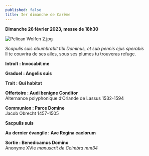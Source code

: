 ```yaml
---
published: false
title: Ier dimanche de Carême
---
```

**Dimanche 26 février 2023, messe de 18h30**

![Pelican Wolfen 2.jpg]({{site.baseurl}}/images/Pelican%20Wolfen%202.jpg)

*Scapulis suis obumbrabit tibi Dominus, et sub pennis ejus sperabis*  
Il te couvrira de ses ailes, sous ses plumes tu trouveras refuge.

**Introït : Invocabit me**

**Graduel : Angelis suis**  

**Trait : Qui habitat**  


**Offertoire : Audi benigne Conditor**  
Alternance polyphonique d’Orlande de Lassus 1532-1594

**Communion : Parce Domine**  
Jacob Obrecht 1457-1505

**Sacpulis suis**

**Au dernier évangile : Ave Regina caelorum**

**Sortie : Benedicamus Domino**  
Anonyme XVIe *manuscrit de Coimbra mm34*
